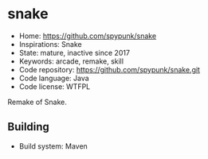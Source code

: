 # snake

- Home: https://github.com/spypunk/snake
- Inspirations: Snake
- State: mature, inactive since 2017
- Keywords: arcade, remake, skill
- Code repository: https://github.com/spypunk/snake.git
- Code language: Java
- Code license: WTFPL

Remake of Snake.

## Building

- Build system: Maven
